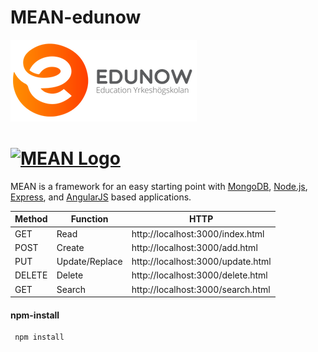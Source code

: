 # MEAN-edunow
![edunow logo](logo.png)

# [![MEAN Logo](http://mean.io/system/assets/img/logos/meanlogo.png)](http://mean.io/) 

MEAN is a framework for an easy starting point with [MongoDB](https://www.mongodb.org/), [Node.js](http://www.nodejs.org/), [Express](http://expressjs.com/), and [AngularJS](https://angularjs.org/) based applications. 

Method | Function       | HTTP                              |
------ | -------------- | --------------------------------- | 
GET    | Read           | http://localhost:3000/index.html  | 
POST   | Create         | http://localhost:3000/add.html    |
PUT    | Update/Replace | http://localhost:3000/update.html | 
DELETE | Delete         | http://localhost:3000/delete.html |
GET    | Search         | http://localhost:3000/search.html | 



#### npm-install  

```shell
 npm install
```

